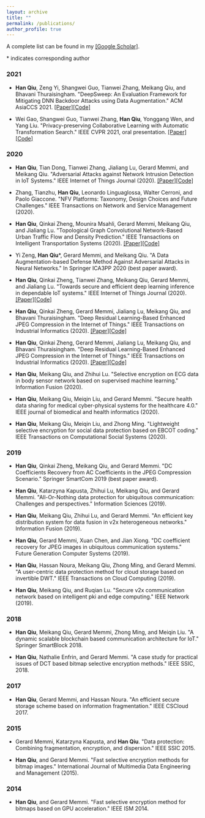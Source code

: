 ```yaml
---
layout: archive
title: ""
permalink: /publications/
author_profile: true
---
```


A complete list can be found in my [[Google Scholar]](https://scholar.google.fr/citations?hl=en&user=6JWNv6gAAAAJ).

\* indicates corresponding author 

### 2021

* **Han Qiu**, Zeng Yi, Shangwei Guo, Tianwei Zhang, Meikang Qiu, and Bhavani Thuraisingham. "DeepSweep: An Evaluation Framework for Mitigating DNN Backdoor Attacks using Data Augmentation." ACM AsiaCCS 2021. [[Paper]](https://arxiv.org/pdf/2012.07006)[[Code]](https://github.com/)

* Wei Gao, Shangwei Guo, Tianwei Zhang, **Han Qiu**, Yonggang Wen, and Yang Liu. "Privacy-preserving Collaborative Learning with Automatic Transformation Search." IEEE CVPR 2021, oral presentation. [[Paper]](https://arxiv.org/pdf/2011.12505)[[Code]](https://github.com/)

### 2020

* **Han Qiu**, Tian Dong, Tianwei Zhang, Jialiang Lu, Gerard Memmi, and Meikang Qiu. "Adversarial Attacks against Network Intrusion Detection in IoT Systems." IEEE Internet of Things Journal (2020). [[Paper]](https://arxiv.org/pdf/2012.07006)[[Code]](https://github.com/)

* Zhang, Tianzhu, **Han Qiu**, Leonardo Linguaglossa, Walter Cerroni, and Paolo Giaccone. "NFV Platforms: Taxonomy, Design Choices and Future Challenges." IEEE Transactions on Network and Service Management (2020).

* **Han Qiu**, Qinkai Zheng, Mounira Msahli, Gerard Memmi, Meikang Qiu, and Jialiang Lu. "Topological Graph Convolutional Network-Based Urban Traffic Flow and Density Prediction." IEEE Transactions on Intelligent Transportation Systems (2020). [[Paper]](https://arxiv.org/pdf/2012.07006)[[Code]](https://github.com/)

* Yi Zeng, **Han Qiu**\*, Gerard Memmi, and Meikang Qiu. "A Data Augmentation-based Defense Method Against Adversarial Attacks in Neural Networks." In Springer ICA3PP 2020 (best paper award).

* **Han Qiu**, Qinkai Zheng, Tianwei Zhang, Meikang Qiu, Gerard Memmi, and Jialiang Lu. "Towards secure and efficient deep learning inference in dependable IoT systems." IEEE Internet of Things Journal (2020). [[Paper]](https://arxiv.org/pdf/2012.07006)[[Code]](https://github.com/)

* **Han Qiu**, Qinkai Zheng, Gerard Memmi, Jialiang Lu, Meikang Qiu, and Bhavani Thuraisingham. "Deep Residual Learning-Based Enhanced JPEG Compression in the Internet of Things." IEEE Transactions on Industrial Informatics (2020). [[Paper]](https://arxiv.org/pdf/2012.07006)[[Code]](https://github.com/)

* **Han Qiu**, Qinkai Zheng, Gerard Memmi, Jialiang Lu, Meikang Qiu, and Bhavani Thuraisingham. "Deep Residual Learning-Based Enhanced JPEG Compression in the Internet of Things." IEEE Transactions on Industrial Informatics (2020). [[Paper]](https://arxiv.org/pdf/2012.07006)[[Code]](https://github.com/)

* **Han Qiu**, Meikang Qiu, and Zhihui Lu. "Selective encryption on ECG data in body sensor network based on supervised machine learning." Information Fusion (2020).

* **Han Qiu**, Meikang Qiu, Meiqin Liu, and Gerard Memmi. "Secure health data sharing for medical cyber-physical systems for the healthcare 4.0." IEEE journal of biomedical and health informatics (2020).

* **Han Qiu**, Meikang Qiu, Meiqin Liu, and Zhong Ming. "Lightweight selective encryption for social data protection based on EBCOT coding." IEEE Transactions on Computational Social Systems (2020).

### 2019

* **Han Qiu**, Qinkai Zheng, Meikang Qiu, and Gerard Memmi. "DC Coefficients Recovery from AC Coefficients in the JPEG Compression Scenario." Springer SmartCom 2019 (best paper award).

* **Han Qiu**, Katarzyna Kapusta, Zhihui Lu, Meikang Qiu, and Gerard Memmi. "All-Or-Nothing data protection for ubiquitous communication: Challenges and perspectives." Information Sciences (2019).

* **Han Qiu**, Meikang Qiu, Zhihui Lu, and Gerard Memmi. "An efficient key distribution system for data fusion in v2x heterogeneous networks." Information Fusion (2019).

* **Han Qiu**, Gerard Memmi, Xuan Chen, and Jian Xiong. "DC coefficient recovery for JPEG images in ubiquitous communication systems." Future Generation Computer Systems (2019).

* **Han Qiu**, Hassan Noura, Meikang Qiu, Zhong Ming, and Gerard Memmi. "A user-centric data protection method for cloud storage based on invertible DWT." IEEE Transactions on Cloud Computing (2019).

* **Han Qiu**, Meikang Qiu, and Ruqian Lu. "Secure v2x communication network based on intelligent pki and edge computing." IEEE Network (2019).

### 2018

* **Han Qiu**, Meikang Qiu, Gerard Memmi, Zhong Ming, and Meiqin Liu. "A dynamic scalable blockchain based communication architecture for IoT." Springer SmartBlock 2018.

* **Han Qiu**, Nathalie Enfrin, and Gerard Memmi. "A case study for practical issues of DCT based bitmap selective encryption methods." IEEE SSIC, 2018.

### 2017

* **Han Qiu**, Gerard Memmi, and Hassan Noura. "An efficient secure storage scheme based on information fragmentation." IEEE CSCloud 2017.

### 2015

* Gerard Memmi, Katarzyna Kapusta, and **Han Qiu**. "Data protection: Combining fragmentation, encryption, and dispersion." IEEE SSIC 2015.

* **Han Qiu**, and Gerard Memmi. "Fast selective encryption methods for bitmap images." International Journal of Multimedia Data Engineering and Management (2015).

### 2014

* **Han Qiu**, and Gerard Memmi. "Fast selective encryption method for bitmaps based on GPU acceleration." IEEE ISM 2014.

